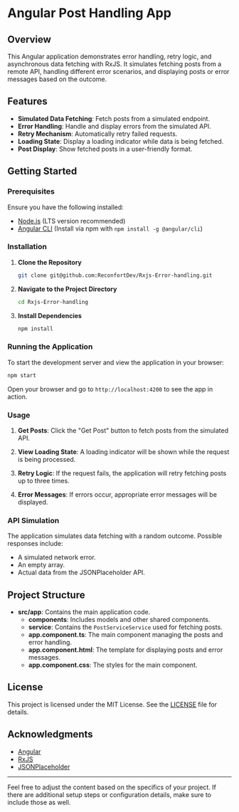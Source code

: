 # Angular Post Handling App

## Overview

This Angular application demonstrates error handling, retry logic, and asynchronous data fetching with RxJS. It simulates fetching posts from a remote API, handling different error scenarios, and displaying posts or error messages based on the outcome.

## Features

- **Simulated Data Fetching**: Fetch posts from a simulated endpoint.
- **Error Handling**: Handle and display errors from the simulated API.
- **Retry Mechanism**: Automatically retry failed requests.
- **Loading State**: Display a loading indicator while data is being fetched.
- **Post Display**: Show fetched posts in a user-friendly format.

## Getting Started

### Prerequisites

Ensure you have the following installed:
- [Node.js](https://nodejs.org/) (LTS version recommended)
- [Angular CLI](https://angular.io/cli) (Install via npm with `npm install -g @angular/cli`)

### Installation

1. **Clone the Repository**

   ```bash
   git clone git@github.com:ReconfortDev/Rxjs-Error-handling.git
   ```

2. **Navigate to the Project Directory**

   ```bash
   cd Rxjs-Error-handling
   ```

3. **Install Dependencies**

   ```bash
   npm install
   ```

### Running the Application

To start the development server and view the application in your browser:

```bash
npm start 
```

Open your browser and go to `http://localhost:4200` to see the app in action.

### Usage

1. **Get Posts**: Click the "Get Post" button to fetch posts from the simulated API.

2. **View Loading State**: A loading indicator will be shown while the request is being processed.

3. **Retry Logic**: If the request fails, the application will retry fetching posts up to three times.

4. **Error Messages**: If errors occur, appropriate error messages will be displayed.

### API Simulation

The application simulates data fetching with a random outcome. Possible responses include:
- A simulated network error.
- An empty array.
- Actual data from the JSONPlaceholder API.


## Project Structure

- **src/app**: Contains the main application code.
  - **components**: Includes models and other shared components.
  - **service**: Contains the `PostServiceService` used for fetching posts.
  - **app.component.ts**: The main component managing the posts and error handling.
  - **app.component.html**: The template for displaying posts and error messages.
  - **app.component.css**: The styles for the main component.

## License

This project is licensed under the MIT License. See the [LICENSE](LICENSE) file for details.

## Acknowledgments

- [Angular](https://angular.io/)
- [RxJS](https://rxjs.dev/)
- [JSONPlaceholder](https://jsonplaceholder.typicode.com/)

---

Feel free to adjust the content based on the specifics of your project. If there are additional setup steps or configuration details, make sure to include those as well.
